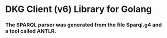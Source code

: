 # DKG Client (v6) Library for Golang

### The SPARQL parser was generated from the file Sparql.g4 and a tool called ANTLR.